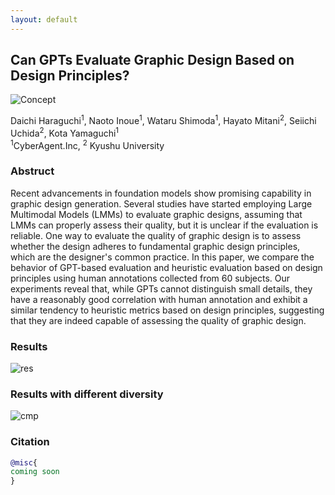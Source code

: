 ```yaml
---
layout: default
---
```


## Can GPTs Evaluate Graphic Design Based on Design Principles?

![Concept](https://github.com/CyberAgentAILab/Graphic-design-evaluation-in-GPT/blob/main/images/teaser.jpg)


Daichi Haraguchi<sup>1</sup>, Naoto Inoue<sup>1</sup>, Wataru Shimoda<sup>1</sup>, Hayato Mitani<sup>2</sup>, Seiichi Uchida<sup>2</sup>, Kota Yamaguchi<sup>1</sup>  
<sup>1</sup>CyberAgent.Inc, <sup>2</sup> Kyushu University  

### Abstruct
Recent advancements in foundation models show promising capability in graphic design generation. Several studies have started employing Large Multimodal Models (LMMs) to evaluate graphic designs, assuming that LMMs can properly assess their quality, but it is unclear if the evaluation is reliable. One way to evaluate the quality of graphic design is to assess whether the design adheres to fundamental graphic design principles, which are the designer's common practice. In this paper, we compare the behavior of GPT-based evaluation and heuristic evaluation based on design principles using human annotations collected from 60 subjects. Our experiments reveal that, while GPTs cannot distinguish small details, they have a reasonably good correlation with human annotation and exhibit a similar tendency to heuristic metrics based on design principles, suggesting that they are indeed capable of assessing the quality of graphic design.

### Results
<img src = "https://github.com/CyberAgentAILab/Graphic-design-evaluation-in-GPT/blob/main/images/res.png" title = "res">

### Results with different diversity  
<img src = "https://github.com/CyberAgentAILab/Graphic-design-evaluation-in-GPT/blob/main/images/plot.png" title = "cmp">

### Citation

```bibtex
@misc{
coming soon
}
```
